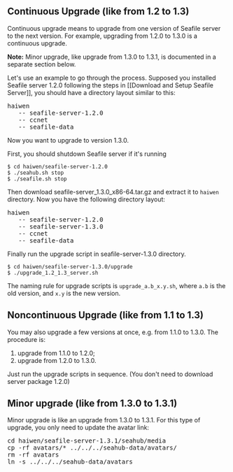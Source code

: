 ## Continuous Upgrade (like from 1.2 to 1.3)

Continuous upgrade means to upgrade from one version of Seafile server to the next version.
For example, upgrading from 1.2.0 to 1.3.0 is a continuous upgrade.

**Note:** Minor upgrade, like upgrade from 1.3.0 to 1.3.1, is documented in a separate section below.

Let's use an example to go through the process. Supposed you installed Seafile server 1.2.0
following the steps in [[Download and Setup Seafile Server]], you should have a directory
layout similar to this:

<pre>
haiwen
   -- seafile-server-1.2.0
   -- ccnet
   -- seafile-data
</pre>

Now you want to upgrade to version 1.3.0.

First, you should shutdown Seafile server if it's running

    $ cd haiwen/seafile-server-1.2.0
    $ ./seahub.sh stop
    $ ./seafile.sh stop

Then download seafile-server_1.3.0_x86-64.tar.gz and extract it to `haiwen` directory.
Now you have the following directory layout:

<pre>
haiwen
   -- seafile-server-1.2.0
   -- seafile-server-1.3.0
   -- ccnet
   -- seafile-data
</pre>

Finally run the upgrade script in seafile-server-1.3.0 directory.

    $ cd haiwen/seafile-server-1.3.0/upgrade
    $ ./upgrade_1.2_1.3_server.sh

The naming rule for upgrade scripts is `upgrade_a.b_x.y.sh`,
where `a.b` is the old version, and `x.y` is the new version.

## Noncontinuous Upgrade (like from 1.1 to 1.3)

You may also upgrade a few versions at once, e.g. from 1.1.0 to 1.3.0.
The procedure is:

1. upgrade from 1.1.0 to 1.2.0;
2. upgrade from 1.2.0 to 1.3.0.

Just run the upgrade scripts in sequence. (You don't need to download server package 1.2.0)

## Minor upgrade (like from 1.3.0 to 1.3.1)

Minor upgrade is like an upgrade from 1.3.0 to 1.3.1. For this type of upgrade, you only need to update the avatar link:

<pre>
cd haiwen/seafile-server-1.3.1/seahub/media
cp -rf avatars/* ../../../seahub-data/avatars/
rm -rf avatars
ln -s ../../../seahub-data/avatars
</pre>
